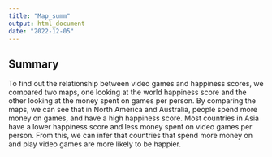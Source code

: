 ```yaml
---
title: "Map_summ"
output: html_document
date: "2022-12-05"
---
```




## Summary

To find out the relationship between video games and happiness scores, we compared two maps, one looking at the world happiness score and the other looking at the money spent on games per person. By comparing the maps, we can see that in North America and Australia, people spend more money on games, and have a high happiness score. Most countries in Asia have a lower happiness score and less money spent on video games per person. From this, we can infer that countries that spend more money on and play video games are more likely to be happier.
